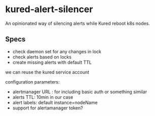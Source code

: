 # kured-alert-silencer

An opinionated way of silencing alerts while Kured reboot k8s nodes.

## Specs

- check daemon set for any changes in lock
- check alerts based on locks
- create missing alerts with default TTL

we can reuse the kured service account

configuration parameters:

- alertmanager URL : for including basic auth or something similar
- alerts TTL: 10min in our case
- alert labels: default instance=nodeName
- support for alertamanager token?
